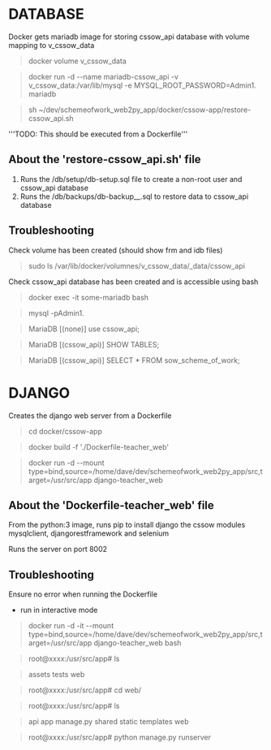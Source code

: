 # DATABASE

Docker gets mariadb image for storing cssow_api database with volume mapping to v_cssow_data

> docker volume v_cssow_data

> docker run -d --name mariadb-cssow_api -v v_cssow_data:/var/lib/mysql -e MYSQL_ROOT_PASSWORD=Admin1. mariadb

> sh ~/dev/schemeofwork_web2py_app/docker/cssow-app/restore-cssow_api.sh

'''TODO: This should be executed from a Dockerfile'''

## About the 'restore-cssow_api.sh' file 

1. Runs the /db/setup/db-setup.sql file to create a non-root user and cssow_api database
2. Runs the /db/backups/db-backup__<TIMESTAMP>.sql to restore data to cssow_api database

## Troubleshooting

Check volume has been created (should show frm and idb files)

> sudo ls /var/lib/docker/volumnes/v_cssow_data/_data/cssow_api 

Check cssow_api database has been created and is accessible using bash

> docker exec -it some-mariadb bash

> mysql -pAdmin1.

> MariaDB [(none)] use cssow_api;

> MariaDB [(cssow_api)] SHOW TABLES;

> MariaDB [(cssow_api)] SELECT * FROM sow_scheme_of_work;

# DJANGO

Creates the django web server from a Dockerfile

> cd docker/cssow-app

> docker build -f './Dockerfile-teacher_web'

> docker run -d 
--mount type=bind,source=/home/dave/dev/schemeofwork_web2py_app/src,target=/usr/src/app 
django-teacher_web

## About the 'Dockerfile-teacher_web' file

From the python:3 image, runs pip to install django the cssow modules mysqlclient, djangorestframework and selenium

Runs the server on port 8002

## Troubleshooting

Ensure no error when running the Dockerfile

- run in interactive mode

> docker run -d -it 
--mount type=bind,source=/home/dave/dev/schemeofwork_web2py_app/src,target=/usr/src/app 
django-teacher_web 
bash

> root@xxxx:/usr/src/app# ls

> assets    tests     web

> root@xxxx:/usr/src/app# cd web/

> root@xxxx:/usr/src/app# ls

> api    app   manage.py   shared    static  templates   web

> root@xxxx:/usr/src/app# python manage.py runserver

> 
